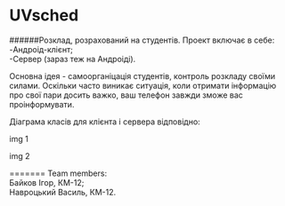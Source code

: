 UVsched
=====
######Розклад, розрахований на студентів. 
Проект включає в себе:  
  -Aндроід-клієнт;     
  -Сервер (зараз теж на Андроіді).  

Основна ідея - самоорганіцація студентів, контроль розкладу своїми силами.
Оскільки часто виникає ситуація, коли отримати інформацію про свої пари досить важко, ваш телефон завжди зможе вас проінформувати. 

Діаграма класів для клієнта і сервера відповідно:

img 1

img 2


=======
Team members:  
Байков Ігор, КМ-12;  
Навроцький Василь, КМ-12.
